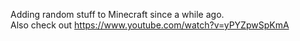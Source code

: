 Adding random stuff to Minecraft since a while ago.  
Also check out https://www.youtube.com/watch?v=yPYZpwSpKmA
